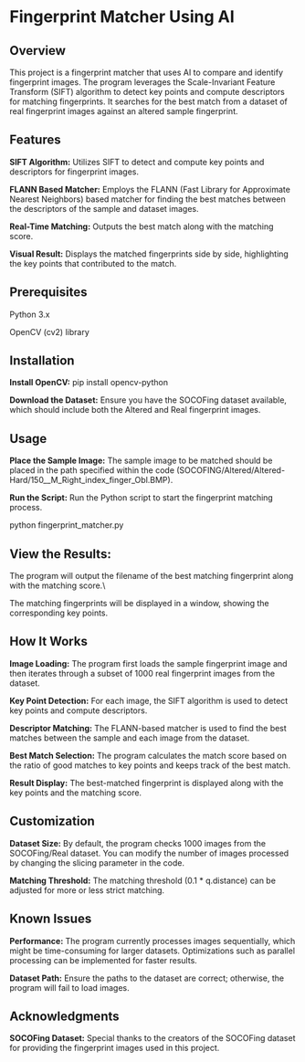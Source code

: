 # Fingerprint Matcher Using AI

## Overview
This project is a fingerprint matcher that uses AI to compare and identify fingerprint images. The program leverages the Scale-Invariant Feature Transform (SIFT) algorithm to detect key points and compute descriptors for matching fingerprints. It searches for the best match from a dataset of real fingerprint images against an altered sample fingerprint.

## Features
**SIFT Algorithm:** Utilizes SIFT to detect and compute key points and descriptors for fingerprint images.

**FLANN Based Matcher:** Employs the FLANN (Fast Library for Approximate Nearest Neighbors) based matcher for finding the best matches between the descriptors of the sample and dataset images.

**Real-Time Matching:** Outputs the best match along with the matching score.

**Visual Result:** Displays the matched fingerprints side by side, highlighting the key points that contributed to the match.

## Prerequisites
Python 3.x

OpenCV (cv2) library

## Installation
**Install OpenCV:** pip install opencv-python

**Download the Dataset:** Ensure you have the SOCOFing dataset available, which should include both the Altered and Real fingerprint images.

## Usage
**Place the Sample Image:** The sample image to be matched should be placed in the path specified within the code (SOCOFING/Altered/Altered-Hard/150__M_Right_index_finger_Obl.BMP).

**Run the Script:** Run the Python script to start the fingerprint matching process.

python fingerprint_matcher.py

## View the Results:

The program will output the filename of the best matching fingerprint along with the matching score.\

The matching fingerprints will be displayed in a window, showing the corresponding key points.

## How It Works

**Image Loading:** The program first loads the sample fingerprint image and then iterates through a subset of 1000 real fingerprint images from the dataset.

**Key Point Detection:** For each image, the SIFT algorithm is used to detect key points and compute descriptors.

**Descriptor Matching:** The FLANN-based matcher is used to find the best matches between the sample and each image from the dataset.

**Best Match Selection:** The program calculates the match score based on the ratio of good matches to key points and keeps track of the best match.

**Result Display:** The best-matched fingerprint is displayed along with the key points and the matching score.

## Customization
**Dataset Size:** By default, the program checks 1000 images from the SOCOFing/Real dataset. You can modify the number of images processed by changing the slicing parameter in the code.

**Matching Threshold:** The matching threshold (0.1 * q.distance) can be adjusted for more or less strict matching.

## Known Issues
**Performance:** The program currently processes images sequentially, which might be time-consuming for larger datasets. Optimizations such as parallel processing can be implemented for faster results.

**Dataset Path:** Ensure the paths to the dataset are correct; otherwise, the program will fail to load images.

## Acknowledgments
**SOCOFing Dataset:** Special thanks to the creators of the SOCOFing dataset for providing the fingerprint images used in this project.



